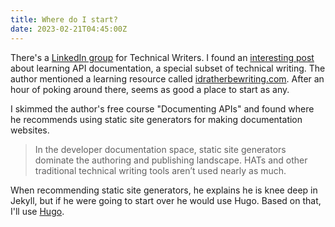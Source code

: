 ```yaml
---
title: Where do I start?
date: 2023-02-21T04:45:00Z
---
```

There's a [LinkedIn group](https://www.linkedin.com/groups/112571/) for Technical Writers.
I found an [interesting post](https://www.linkedin.com/feed/update/urn:li:activity:7030235400161939456?utm_source=share&utm_medium=member_desktop) about learning API documentation, a special subset of technical writing.
The author mentioned a learning resource called [idratherbewriting.com](https://idratherbewriting.com/).
After an hour of poking around there, seems as good a place to start as any.

I skimmed the author's free course "Documenting APIs" and found where he recommends using static site generators for making documentation websites.

>In the developer documentation space, static site generators dominate the authoring and publishing landscape. HATs and other traditional technical writing tools aren’t used nearly as much.

When recommending static site generators, he explains he is knee deep in Jekyll, but if he were going to start over he would use Hugo.
Based on that, I'll use [Hugo](https://gohugo.io/).
